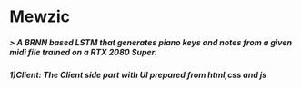 # Mewzic

#####   > A BRNN based LSTM that generates piano keys and notes from a given midi file trained on a RTX 2080 Super.
#####   1)Client: The Client side part with UI prepared from html,css and js

